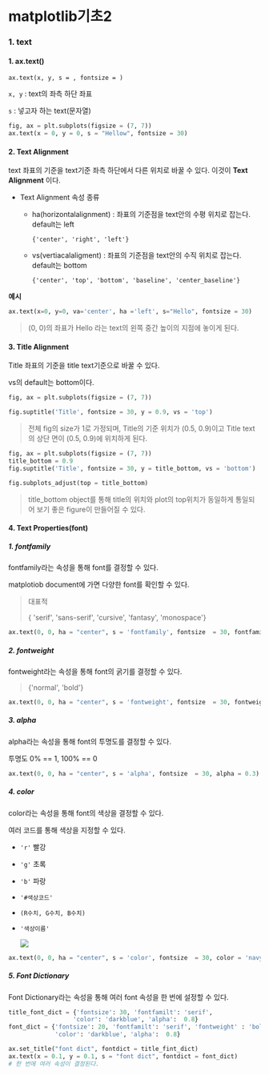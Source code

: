 # matplotlib기초2

### 1. text

#### 1. ax.text()

`ax.text(x, y, s = , fontsize = )`

`x, y` : text의 좌측 하단 좌표

`s` : 넣고자 하는 text(문자열)

```python
fig, ax = plt.subplots(figsize = (7, 7))
ax.text(x = 0, y = 0, s = "Hellow", fontsize = 30)
```



#### 2. Text Alignment

text 좌표의 기준을 text기준 좌측 하단에서 다른 위치로 바꿀 수 있다. 이것이 **Text Alignment** 이다.

- Text Alignment 속성 종류

  - ha(horizontalalignment) : 좌표의 기준점을 text안의 수평 위치로 잡는다.  default는 left

    `{'center', 'right', 'left'}`

  - vs(vertiacalaligment) : 좌표의 기준점을 text안의 수직 위치로 잡는다. default는 bottom

    `{'center', 'top', 'bottom', 'baseline', 'center_baseline'}`

**예시**

```python
ax.text(x=0, y=0, va='center', ha ='left', s="Hello", fontsize = 30)
```

>  (0, 0)의 좌표가 Hello 라는 text의 왼쪽 중간 높이의 지점에 놓이게 된다.



#### 3. Title Alignment

Title 좌표의 기준을 title text기준으로 바꿀 수 있다.

vs의 default는 bottom이다.

```python
fig, ax = plt.subplots(figsize = (7, 7))

fig.suptitle('Title', fontsize = 30, y = 0.9, vs = 'top')
```

> 전체 fig의 size가 1로 가정되며, Title의 기준 위치가 (0.5, 0.9)이고 Title text의 상단 면이  (0.5, 0.9)에 위치하게 된다.

```python
fig, ax = plt.subplots(figsize = (7, 7))
title_bottom = 0.9
fig.suptitle('Title', fontsize = 30, y = title_bottom, vs = 'bottom')

fig.subplots_adjust(top = title_bottom)
```

> title_bottom object를 통해 title의 위치와 plot의 top위치가 동일하게 통일되어 보기 좋은 figure이 만들어질 수 있다.



#### 4. Text Properties(font)

##### 1. fontfamily

fontfamily라는 속성을 통해 font를 결정할 수 있다.

matplotiob document에 가면 다양한 font를 확인할 수 있다.

>대표적
>
>{ 'serif', 'sans-serif', 'cursive', 'fantasy', 'monospace'}

```python
ax.text(0, 0, ha = "center", s = 'fontfamily', fontsize  = 30, fontfamily = 'fantasy')
```



##### 2. fontweight

fontweight라는 속성을 통해 font의 굵기를 결정할 수 있다.

>{'normal', 'bold'}

```python
ax.text(0, 0, ha = "center", s = 'fontweight', fontsize  = 30, fontweight = 'bold')
```



##### 3. alpha

alpha라는 속성을 통해 font의 투명도를 결정할 수 있다.

투명도 0% == 1, 100% == 0

```python
ax.text(0, 0, ha = "center", s = 'alpha', fontsize  = 30, alpha = 0.3)
```



##### 4. color

color라는 속성을 통해 font의 색상을 결정할 수 있다.

여러 코드를 통해 색상을 지정할 수 있다.

- `'r'` 빨강

- `'g'` 초록

- `'b'` 파랑

- `'#색상코드'` 

- `(R수치, G수치, B수치)`

- `'색상이름'`

  ![](https://mblogthumb-phinf.pstatic.net/MjAxNzA2MDJfMTg5/MDAxNDk2Mzk0OTQxNjYy.scwSCt72W3lW-32VrUH6Vi6tXBzSEPH86d5NfCwPe6Ug.MEWCQsPL2xBQQU3675ELH1y1xB4unFG0Mes-CBvkJSsg.PNG.radii26omg/named_colors.png?type=w2)

```python
ax.text(0, 0, ha = "center", s = 'color', fontsize  = 30, color = 'navy')
```



##### 5. Font Dictionary

Font Dictionary라는 속성을 통해 여러 font 속성을 한 번에 설정할 수 있다.

```python
title_font_dict = {'fontsize': 30, 'fontfamilt': 'serif', 
                  'color': 'darkblue', 'alpha':  0.8}
font_dict = {'fontsize': 20, 'fontfamilt': 'serif', 'fontweight' : 'bold'
             'color': 'darkblue', 'alpha':  0.8}

ax.set_title("font dict", fontdict = title_fint_dict)
ax.text(x = 0.1, y = 0.1, s = "font dict", fontdict = font_dict)
# 한 번에 여러 속성이 결정된다.
```

